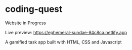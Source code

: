 # coding-quest
Website in Progress

Live preview: https://ephemeral-sundae-84c8ca.netlify.app

 A gamified task app built with HTML, CSS and Javascript
